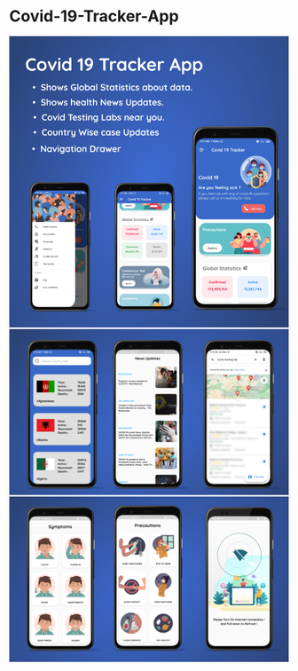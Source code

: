 # Covid-19-Tracker-App
<P>
<img src="/covid_app_ss1.png" width="700" title="Image 1"> 
<img src="/covid_app_ss2.png" width="700" title="Image 2"> 
<img src="/covid_app_ss3.png" width="700" title="Image 3"> 
</p>
